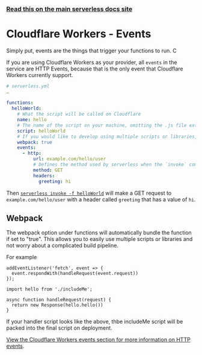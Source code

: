 <!--
title: Serverless Framework - Clouldflare Workers Guide - Events
menuText: Events
menuOrder: 6
description: Configuring Cloudflare Workers Events in the Serverless Framework
layout: Doc
-->

<!-- DOCS-SITE-LINK:START automatically generated  -->
### [Read this on the main serverless docs site](https://www.serverless.com/framework/docs/providers/cloudflare/guide/events)
<!-- DOCS-SITE-LINK:END -->


# Cloudflare Workers - Events
Simply put, events are the things that trigger your functions to run. C
 
If you are using Cloudflare Workers as your provider, all `events` in the service are HTTP Events, because that is the only event that Cloudflare Workers currently support.
 
```yml
# serverless.yml
…
 
functions:
  helloWorld:
    # What the script will be called on Cloudflare
    name: hello
    # The name of the script on your machine, omitting the .js file extension
    script: helloWorld
    # If you would like to develop using multiple scripts or libraries, you can automatically bundle with a simple predefined configuration.
    webpack: true
    events:
      - http:
          url: example.com/hello/user
          # Defines the method used by serverless when the `invoke` command is used. Cloudflare Workers only support GET requests for now
          method: GET
          headers:
            greeting: hi
```

Then [`serverless invoke -f helloWorld`](../cli-reference/invoke.md) will make a GET request to `example.com/hello/user` with a header called `greeting` that has a value of `hi`.

## Webpack

The webpack option under functions will automatically bundle the function if set to "true". This allows you to easily use multiple scripts or libraries and not worry about a complicated build pipeline.

For example

```
addEventListener('fetch', event => {
  event.respondWith(handleRequest(event.request))
});

import hello from './includeMe';
  
async function handleRequest(request) {
  return new Response(hello.hello())
}
```

If your handler script looks like the above, thbe includeMe script will be packed into the final script on deployment.
 
[View the Cloudflare Workers events section for more information on HTTP events](../events).
